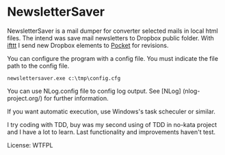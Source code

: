 NewsletterSaver
===============

NewsletterSaver is a mail dumper for converter selected mails in local html files. The intend was save mail newsletters to Dropbox public folder. With [ifttt](www.iftttt.com) I send new Dropbox elements to [Pocket](http://getpocket.com) for revisions. 

You can configure the program with a config file. You must indicate the file path to the config file.

  	newslettersaver.exe c:\tmp\config.cfg

You can use NLog.config file to config log output. See [NLog] (nlog-project.org/) for further information.

If you want automatic execution, use Windows's task scheculer or similar.

I try coding with TDD, buy was my second using of TDD in no-kata project and I have a lot to learn. Last functionality and improvements haven't test.


License: WTFPL
